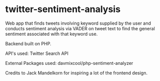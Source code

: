# twitter-sentiment-analysis
Web app that finds tweets involving keyword supplied by the user and conducts sentiment analysis via VADER on tweet text to find the general sentiment associated with that keyword use.

Backend built on PHP.

API's used: Twitter Search API

External Packages used: davmixcool/php-sentiment-analyzer

Credits to Jack Mandelkorn for inspiring a lot of the frontend design.
